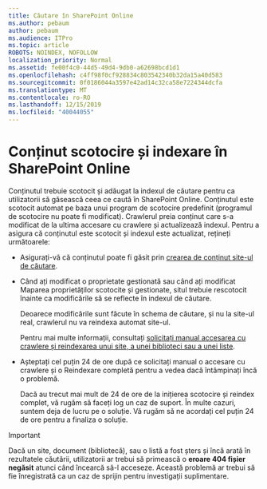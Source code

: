 ```yaml
---
title: Căutare în SharePoint Online
ms.author: pebaum
author: pebaum
ms.audience: ITPro
ms.topic: article
ROBOTS: NOINDEX, NOFOLLOW
localization_priority: Normal
ms.assetid: fe00f4c0-44d5-49d4-9db0-a62698bcd1d1
ms.openlocfilehash: c4ff98f0cf928834c803542340b32da15a40d583
ms.sourcegitcommit: 0f0186044a3597e42ad14c32ca58e7224344dcfa
ms.translationtype: MT
ms.contentlocale: ro-RO
ms.lasthandoff: 12/15/2019
ms.locfileid: "40044055"
---
```

# <a name="content-crawling-and-indexing-in-sharepoint-online"></a>Conținut scotocire și indexare în SharePoint Online

Conținutul trebuie scotocit și adăugat la indexul de căutare pentru ca utilizatorii să găsească ceea ce caută în SharePoint Online. Conținutul este scotocit automat pe baza unui program de scotocire predefinit (programul de scotocire nu poate fi modificat). Crawlerul preia conținut care s-a modificat de la ultima accesare cu crawlere și actualizează indexul. Pentru a asigura că conținutul este scotocit și indexul este actualizat, rețineți următoarele:

- Asigurați-vă că conținutul poate fi găsit prin [crearea de conținut site-ul de căutare](https://docs.microsoft.com/sharepoint/make-site-content-searchable).

- Când ați modificat o proprietate gestionată sau când ați modificat Maparea proprietăților scotocite și gestionate, situl trebuie rescotocit înainte ca modificările să se reflecte în indexul de căutare. 

    Deoarece modificările sunt făcute în schema de căutare, și nu la site-ul real, crawlerul nu va reindexa automat site-ul. 

    Pentru mai multe informații, consultați [solicitați manual accesarea cu crawlere și reindexarea unui site, a unei biblioteci sau a unei liste](https://docs.microsoft.com/sharepoint/crawl-site-conten).

- Așteptați cel puțin 24 de ore după ce solicitați manual o accesare cu crawlere și o Reindexare completă pentru a vedea dacă întâmpinați încă o problemă. 

    Dacă au trecut mai mult de 24 de ore de la inițierea scotocire și reindex complet, vă rugăm să faceți log un caz de suport. În multe cazuri, suntem deja de lucru pe o soluție. Vă rugăm să ne acordați cel puțin 24 de ore pentru a finaliza o soluție.

> [!IMPORTANT]
> Dacă un site, document (bibliotecă), sau o listă a fost șters și încă arată în rezultatele căutării, utilizatorii ar trebui să primească o **eroare 404 fișier negăsit** atunci când încearcă să-l acceseze. Această problemă ar trebui să fie înregistrată ca un caz de sprijin pentru investigații suplimentare. 



